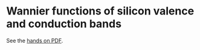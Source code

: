 # Wannier functions of silicon valence and conduction bands

See the [hands on PDF](../wannier-tutorial.pdf).
